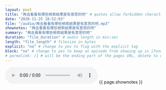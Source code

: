 ```yaml
---
layout: post
title: "再去看看有哪些檢索結果是有意思的吧" # quotes allow forbidden characters like the colon
date: "2020-11-25 18:52:03"
file: "/audio/再去看看有哪些檢索結果是有意思的吧.mp3"
shownotes: "再去看看有哪些檢索結果是有意思的吧"
summary: "再去看看有哪些檢索結果是有意思的吧"
duration: "file_duration" # audio length in min:sec
length: "file_length" # filesize in bytes
explicit: "no" # change to yes to flag with the explicit tag
block: "no" # change to yes to keep an episode from showing up in iTunes
# permalink: /1 # will be the ending part of the pages URL, delete to default to the title
---
```


<audio controls>
<source src="{{site.url}}{{site.baseurl}}{{ page.file }}" type="audio/x-mp3">
Your browser does not support the audio element.
</audio>
{{ page.shownotes }}
